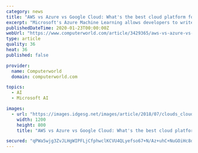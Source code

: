 ```yaml
---
category: news
title: "AWS vs Azure vs Google Cloud: What's the best cloud platform for enterprise?"
excerpt: "Microsoft's Azure Machine Learning allows developers to write, test and deploy algorithms, as well as access a marketplace for off-the-shelf APIs. Google offers a one-stop-shop AI platform ..."
publishedDateTime: 2020-01-23T00:00:00Z
webUrl: "https://www.computerworld.com/article/3429365/aws-vs-azure-vs-google-whats-the-best-cloud-platform-for-enterprise.html"
type: article
quality: 36
heat: 36
published: false

provider:
  name: Computerworld
  domain: computerworld.com

topics:
  - AI
  - Microsoft AI

images:
  - url: "https://images.idgesg.net/images/article/2018/07/clouds_cloud-computing-100763727-large.3x2.jpg"
    width: 1200
    height: 800
    title: "AWS vs Azure vs Google Cloud: What's the best cloud platform for enterprise?"

secured: "qPWa5wjg3ZvJLHgWIPFLjCfphwclKCVU4QLyefso67+N/Az+uhC+NuGOiHc8d+ff0n9jL4q12QR2YP9zOKlpquhmWHQfG4+3vkdNAvcfXUvBJinLWVi5ihSJchsIJXHBzp9YF1IYZa1kK4wG1MaK0a+As6/gUFzWKSv+APr2tucewcNq7BkwAoJ83lIvZAJQFM8oc5gW/OarA0AcubzQYJYqfdWXJgjxP3Uby11JJkND+HmbaGcoGu5rANuBVnps8U045T3MknI1JmLi5J6aeoZa8EK0pecTvpU5/2hnOBdccL9dxha3+yadD/v5+xNT;+3Rm7TpnO5E05IGkscu8RA=="
---
```


